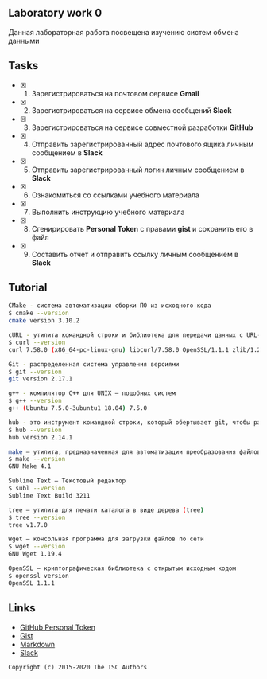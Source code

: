 ## Laboratory work 0

Данная лабораторная работа посвещена изучению систем обмена данными

## Tasks

- [x] 1. Зарегистрироваться на почтовом сервисе **Gmail**
- [x] 2. Зарегистрироваться на сервисе обмена сообщений **Slack**
- [x] 3. Зарегистрироваться на сервисе совместной разработки **GitHub**
- [x] 4. Отправить зарегистрированный адрес почтового ящика личным сообщением в **Slack**
- [x] 5. Отправить зарегистрированный логин личным сообщением в **Slack**
- [x] 6. Ознакомиться со ссылками учебного материала
- [x] 7. Выполнить инструкцию учебного материала
- [x] 8. Сгенирировать **Personal Token** с правами **gist** и сохранить его в файл
- [x] 9. Составить отчет и отправить ссылку личным сообщением в **Slack**

## Tutorial
```sh
CMake - система автоматизации сборки ПО из исходного кода
$ cmake --version
cmake version 3.10.2

cURL - утилита командной строки и библиотека для передачи данных с URL-адресами
$ curl --version
curl 7.58.0 (x86_64-pc-linux-gnu) libcurl/7.58.0 OpenSSL/1.1.1 zlib/1.2.11 libidn2/2.0.4 libpsl/0.19.1 (+libidn2/2.0.4) nghttp2/1.30.0 librtmp/2.3

Git - распределенная система управления версиями
$ git --version
git version 2.17.1

g++ - компилятор С++ для UNIX – подобных систем
$ g++ --version
g++ (Ubuntu 7.5.0-3ubuntu1 18.04) 7.5.0

hub - это инструмент командной строки, который обертывает git, чтобы расширить его дополнительными функциями и командами, которые облегчают работу с GitHub.
$ hub --version
hub version 2.14.1

make – утилита, предназначенная для автоматизации преобразования файлов из одной формы в другую
$ make --version
GNU Make 4.1

Sublime Text – Текстовый редактор
$ subl --version
Sublime Text Build 3211

tree – утилита для печати каталога в виде дерева (tree)
$ tree --version
tree v1.7.0

Wget – консольная программа для загрузки файлов по сети
$ wget --version
GNU Wget 1.19.4

OpenSSL – криптографическая библиотека с открытым исходным кодом
$ openssl version
OpenSSL 1.1.1
```

## Links

- [GitHub Personal Token](https://github.com/settings/tokens/new)
- [Gist](https://gist.github.com)
- [Markdown](https://guides.github.com/features/mastering-markdown/)
- [Slack](https://slack.com)

```
Copyright (c) 2015-2020 The ISC Authors
```
